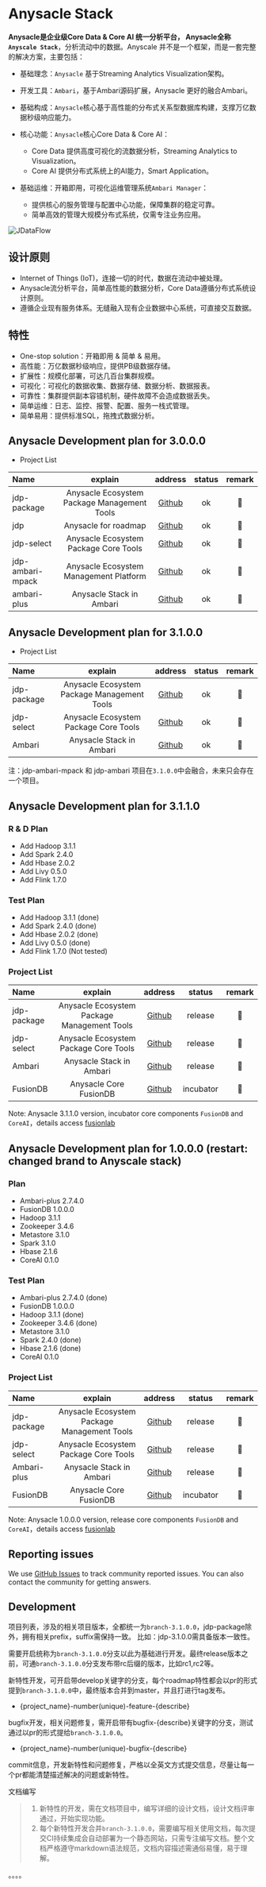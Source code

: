# Anysacle Stack

**Anysacle是企业级Core Data & Core AI 统一分析平台， Anysacle全称`Anyscale Stack`**，分析流动中的数据。Anyscale 并不是一个框架，而是一套完整的解决方案，主要包括：

- 基础理念：`Anysacle` 基于Streaming Analytics Visualization架构。
- 开发工具：`Ambari`，基于Ambari源码扩展，Anysacle 更好的融合Ambari。
- 基础构成：`Anysacle`核心基于高性能的分布式关系型数据库构建，支撑万亿数据秒级响应能力。
- 核心功能：`Anysacle`核心Core Data & Core AI：
    + Core Data 提供高度可视化的流数据分析，Streaming Analytics to Visualization。
    + Core AI 提供分布式系统上的AI能力，Smart Application。

- 基础运维：开箱即用，可视化运维管理系统`Ambari Manager`：
    + 提供核心的服务管理与配置中心功能，保障集群的稳定可靠。
    + 简单高效的管理大规模分布式系统，仅需专注业务应用。

![JDataFlow](http://www.fusionlab.cn/zh-cn/docs/intro/img/JDataFlow-Pratfrom.png)

## 设计原则

- Internet of Things (IoT)，连接一切的时代，数据在流动中被处理。
- Anysacle流分析平台，简单高性能的数据分析，Core Data遵循分布式系统设计原则。
- 遵循企业现有服务体系。无缝融入现有企业数据中心系统，可直接交互数据。

## 特性

- One-stop solution：开箱即用 & 简单 & 易用。
- 高性能：万亿数据秒级响应，提供PB级数据存储。
- 扩展性：规模化部署，可达几百台集群规模。
- 可视化：可视化的数据收集、数据存储、数据分析、数据报表。
- 可靠性：集群提供副本容错机制，硬件故障不会造成数据丢失。
- 简单运维：日志、监控、报警、配置、服务一栈式管理。
- 简单易用：提供标准SQL，拖拽式数据分析。

## Anysacle Development plan for 3.0.0.0 

* Project List

| Name | explain | address |  status | remark | 
| :--- | :----: | :----: | :----: | :----: |
| jdp-package | Anysacle Ecosystem Package Management Tools | [Github](https://github.com/fuslab/anyscale-package) | ok |  :seedling: |
| jdp | Anysacle for roadmap | [Github](https://github.com/fuslab/anyscale) | ok |  :seedling: |
| jdp-select | Anysacle Ecosystem Package Core Tools | [Github](https://github.com/fuslab/anyscale-select) | ok |  :seedling: |
| jdp-ambari-mpack | Anysacle Ecosystem Management Platform | [Github](https://github.com/fuslab/jdp-ambari-mpack) | ok |  :seedling: |
| ambari-plus | Anysacle Stack in Ambari | [Github](https://github.com/fuslab/ambari-plus) | ok |  :seedling: |

## Anysacle Development plan for 3.1.0.0 

* Project List

| Name | explain | address |  status | remark | 
| :--- | :----: | :----: | :----: | :----: |
| jdp-package | Anysacle Ecosystem Package Management Tools | [Github](https://github.com/fuslab/anyscale-package) | ok |  :seedling: |
| jdp-select | Anysacle Ecosystem Package Core Tools | [Github](https://github.com/fuslab/anyscale-select) | ok |  :seedling: |
| Ambari | Anysacle Stack in Ambari | [Github](https://github.com/fuslab/ambari-plus) | ok |  :seedling: |

注：jdp-ambari-mpack 和 jdp-ambari 项目在`3.1.0.0`中会融合，未来只会存在一个项目。

## Anysacle Development plan for 3.1.1.0 

### R & D Plan

* Add Hadoop 3.1.1
* Add Spark 2.4.0
* Add Hbase 2.0.2
* Add Livy 0.5.0
* Add Flink 1.7.0

### Test Plan

* Add Hadoop 3.1.1 (done)
* Add Spark 2.4.0  (done)
* Add Hbase 2.0.2 (done)
* Add Livy 0.5.0 (done)
* Add Flink 1.7.0 (Not tested)

### Project List

| Name | explain | address |  status | remark | 
| :--- | :----: | :----: | :----: | :----: |
| jdp-package | Anysacle Ecosystem Package Management Tools | [Github](https://github.com/fuslab/anyscale-package) | release |  :seedling: |
| jdp-select | Anysacle Ecosystem Package Core Tools | [Github](https://github.com/fuslab/anyscale-select) | release |  :seedling: |
| Ambari | Anysacle Stack in Ambari | [Github](https://github.com/fuslab/ambari-plus) | release |  :seedling: |
| FusionDB | Anysacle Core FusionDB | [Github](https://github.com/FusionDB/fusiondb) | incubator |  :seedling: |

Note: Anysacle 3.1.1.0 version, incubator core components ` FusionDB ` and ` CoreAI `，details access [fusionlab](http://www.fusionlab.cn)

## Anysacle Development plan for 1.0.0.0 (restart: changed brand to Anyscale stack)

### Plan

* Ambari-plus 2.7.4.0
* FusionDB 1.0.0.0
* Hadoop 3.1.1
* Zookeeper 3.4.6
* Metastore 3.1.0
* Spark 3.1.0
* Hbase 2.1.6
* CoreAI 0.1.0

### Test Plan

* Ambari-plus 2.7.4.0 (done)
* FusionDB 1.0.0.0
* Hadoop 3.1.1  (done)
* Zookeeper 3.4.6 (done)
* Metastore 3.1.0
* Spark 2.4.0 (done)
* Hbase 2.1.6 (done)
* CoreAI 0.1.0 

### Project List

| Name | explain | address |  status | remark | 
| :--- | :----: | :----: | :----: | :----: |
| jdp-package | Anysacle Ecosystem Package Management Tools | [Github](https://github.com/fuslab/anyscale-package) | release |  :seedling: |
| jdp-select | Anysacle Ecosystem Package Core Tools | [Github](https://github.com/fuslab/anyscale-select) | release |  :seedling: |
| Ambari-plus | Anysacle Stack in Ambari | [Github](https://github.com/fuslab/ambari-plus) | release |  :seedling: |
| FusionDB | Anysacle Core FusionDB | [Github](https://github.com/FusionDB/fusiondb) | incubator |  :seedling: |

Note: Anysacle 1.0.0.0 version, release core components ` FusionDB ` and ` CoreAI `，details access [fusionlab](http://www.fusionlab.cn)

## Reporting issues

We use [GitHub Issues](https://github.com/fuslab/jdp/issues) to track community reported issues. You can also contact the community for getting answers.

## Development

项目列表，涉及的相关项目版本，全都统一为`branch-3.1.0.0`，jdp-package除外，拥有相关prefix，suffix需保持一致。
比如：jdp-3.1.0.0需具备版本一致性。

需要开启统称为`branch-3.1.0.0`分支以此为基础进行开发。最终release版本之前，可通`branch-3.1.0.0`分支发布带rc后缀的版本，比如rc1,rc2等。

新特性开发，可开启带develop关键字的分支，每个roadmap特性都会以pr的形式提到`branch-3.1.0.0`中，最终版本合并到master，并且打进行tag发布。

- {project_name}-number(unique)-feature-{describe}

bugfix开发，相关问题修复，需开启带有bugfix-{describe}关键字的分支，测试通过以pr的形式提给`branch-3.1.0.0`。

- {project_name}-number(unique)-bugfix-{describe}

commit信息，开发新特性和问题修复，严格以全英文方式提交信息，尽量让每一个pr都能清楚描述解决的问题或新特性。

文档编写

> 1. 新特性的开发，需在文档项目中，编写详细的设计文档，设计文档评审通过，开始实现功能。
> 2. 每个新特性开发合并`branch-3.1.0.0`，需要编写相关使用文档，每次提交CI持续集成会自动部署为一个静态网站，只需专注编写文档。整个文档严格遵守markdown语法规范，文档内容描述需通俗易懂，易于理解。

。。。。
